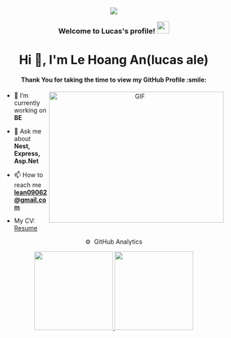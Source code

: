 <h3 align="center">

<p><img src="https://capsule-render.vercel.app/api?type=waving&amp;color=gradient&amp;height=100&amp;section=header" /></p>
 
  Welcome to Lucas's profile!
  <img src="https://media.giphy.com/media/hvRJCLFzcasrR4ia7z/giphy.gif" width="28">
</h3>

<h1 align="center">Hi 👋, I'm Le Hoang An(lucas ale)</h1>
<h4 align="center">Thank You for taking the time to view my GitHub Profile :smile:</h4>
<a target="_blank" align="center">
  <img align="right" top="500" height="300" width="400" alt="GIF" src="https://media.giphy.com/media/SWoSkN6DxTszqIKEqv/giphy.gif">
</a>

- 🔭 I’m currently working on **BE**

- 💬 Ask me about **Nest, Express, Asp.Net**

- 📫 How to reach me **lean09062@gmail.com**
-  My CV: <a href="https://drive.google.com/file/d/15QkBt2Bn44s6O-MGkTShQQPoT5rUxzGf/view?usp=sharing" >Resume</a>


<div align="center" style="display:block;">
  ⚙️ &nbsp;GitHub Analytics

<p align="center">
<a href="https://github.com/lucasngucii">
  <img height="180em" src="https://github-readme-stats-eight-theta.vercel.app/api?username=lucasngucii&show_icons=true&theme=algolia&include_all_commits=true&count_private=true"/>
  <img height="180em" src="https://github-readme-stats-eight-theta.vercel.app/api/top-langs/?username=lucasngucii&layout=compact&langs_count=8&theme=algolia"/>
</a>
</p>




